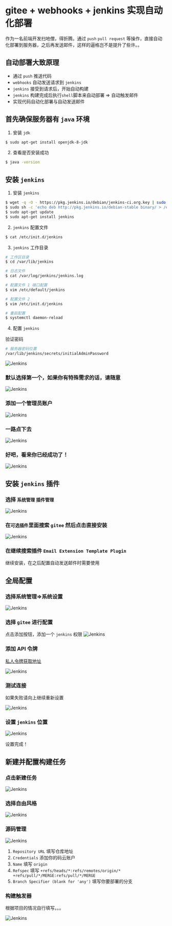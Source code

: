 # gitee + webhooks + jenkins 实现自动化部署

作为一名前端开发扫地僧，得折腾。通过 `push` `pull request` 等操作，直接自动化部署到服务器，之后再发送邮件，这样的逼格岂不是提升了些许。。

## 自动部署大致原理

- 通过 `push` 推送代码
- `webhooks` 自动发送请求到 `jenkins`
- `jenkins` 接受到请求后，开始自动构建
- `jenkins` 构建完成后执行`shell`脚本来自动部署 => 自动触发邮件
- 实现代码自动化部署与自动发送邮件

## 首先确保服务器有 `java` 环境

1. 安装 `jdk`
``` bash
$ sudo apt-get install openjdk-8-jdk
```
2. 查看是否安装成功

``` bash
$ java -version
```

## 安装 `jenkins`

1. 安装 `jenkins`
``` bash
$ wget -q -O - https://pkg.jenkins.io/debian/jenkins-ci.org.key | sudo apt-key add -
$ sudo sh -c 'echo deb http://pkg.jenkins.io/debian-stable binary/ > /etc/apt/sources.list.d/jenkins.list'
$ sudo apt-get update
$ sudo apt-get install jenkins
```

2. `jenkins` 配置文件

``` bash
$ cat /etc/init.d/jenkins
```

3. `jenkins` 工作目录

``` bash
# 工作区目录
$ cd /var/lib/jenkins

# 日志文件
$ cat /var/log/jenkins/jenkins.log

# 配置文件 1 端口配置
$ vim /etc/default/jenkins

# 配置文件 2 
$ vim /etc/init.d/jenkins

# 重启配置
$ systemctl daemon-reload
```

4. 配置 `jenkins`

验证密码
``` bash
# 服务器密码位置
/var/lib/jenkins/secrets/initialAdminPassword
```

![Jenkins](./image/jenkins1.png)

### 默认选择第一个，如果你有特殊需求的话，请随意

![Jenkins](./image/jenkins2.png)

### 添加一个管理员账户

![Jenkins](./image/jenkins3.png)

### 一路点下去

![Jenkins](./image/jenkins4.png)

### 好吧，看来你已经成功了！

![Jenkins](./image/jenkins5.png)

## 安装 `jenkins` 插件

### 选择 `系统管理` `插件管理`

![Jenkins](./image/config0.png)

### 在`可选插件`里面搜索 `gitee` 然后点击直接安装

![Jenkins](./image/config2.png)

### 在继续搜索插件 `Email Extension Template Plugin`

继续安装，在之后配置自动发送邮件时需要使用

## 全局配置

### 选择系统管理=>系统设置

![Jenkins](./image/config1.png)

### 选择 `gitee` 进行配置

点击添加按钮，添加一个 `jenkins` 权限
![Jenkins](./image/config4.png)

### 添加 API 令牌

[私人令牌获取地址](https://gitee.com/profile/personal_access_tokens)

![Jenkins](./image/config3.png)

### 测试连接

如果失败请向上继续重新设置

![Jenkins](./image/config5.png)

### 设置 `jenkins` 位置

![Jenkins](./image/config6.png)

设置完成！

## 新建并配置构建任务

### 点击新建任务

![Jenkins](./image/item1.png)

### 选择自由风格

![Jenkins](./image/item2.png)

### 源码管理

![Jenkins](./image/item3.png)

1. `Repository URL` 填写仓库地址
2. `Credentials` 添加你的码云账户
3. `Name` 填写 `origin`
4. `Refspec` 填写 `+refs/heads/*:refs/remotes/origin/* +refs/pull/*/MERGE:refs/pull/*/MERGE`
5. `Branch Specifier (blank for 'any')` 填写你要部署的分支

### 构建触发器

根据项目的情况自行填写。。。

![Jenkins](./image/item4.png)